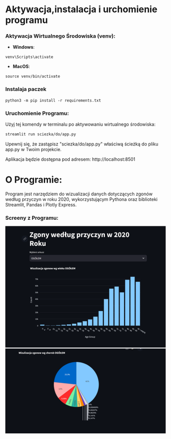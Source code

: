 # Aktywacja,instalacja i urchomienie programu

### Aktywacja Wirtualnego Środowiska (venv):

- **Windows**:

```
venv\Scripts\activate
```

- **MacOS**:

```
source venv/bin/activate
```

### Instalaja paczek

```
python3 -m pip install -r requirements.txt
```

### Uruchomienie Programu:

Użyj tej komendy w terminalu po aktywowaniu wirtualnego środowiska:

```bash
streamlit run sciezka/do/app.py
```

Upewnij się, że zastąpisz "sciezka/do/app.py" właściwą ścieżką do pliku app.py w Twoim projekcie.

Aplikacja będzie dostępna pod adresem: http://localhost:8501

# O Programie:

Program jest narzędziem do wizualizacji danych dotyczących zgonów według przyczyn w roku 2020, wykorzystującym Pythona oraz biblioteki Streamlit, Pandas i Plotly Express.

### Screeny z Programu:

![Screen 1](static/screen_01.png)
![Screen 2](static/screen_02.png)

```

```
